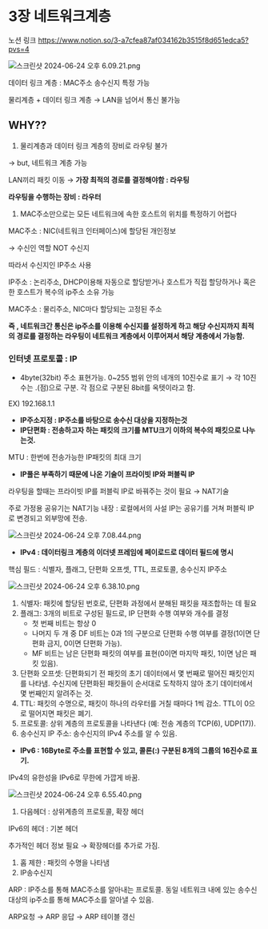 # 3장 네트워크계층

노션 링크 https://www.notion.so/3-a7cfea87af034162b3515f8d651edca5?pvs=4

![스크린샷 2024-06-24 오후 6.09.21.png](3%E1%84%8C%E1%85%A1%E1%86%BC%20%E1%84%82%E1%85%A6%E1%84%90%E1%85%B3%E1%84%8B%E1%85%AF%E1%84%8F%E1%85%B3%E1%84%80%E1%85%A8%E1%84%8E%E1%85%B3%E1%86%BC%20a7cfea87af034162b3515f8d651edca5/%25E1%2584%2589%25E1%2585%25B3%25E1%2584%258F%25E1%2585%25B3%25E1%2584%2585%25E1%2585%25B5%25E1%2586%25AB%25E1%2584%2589%25E1%2585%25A3%25E1%2586%25BA_2024-06-24_%25E1%2584%258B%25E1%2585%25A9%25E1%2584%2592%25E1%2585%25AE_6.09.21.png)

데이터 링크 계층 : MAC주소  송수신지 특정 가능

물리계층 + 데이터 링크 계층 → LAN을 넘어서 통신 불가능

## **WHY??**

1. 물리계층과 데이터 링크 계층의 장비로 라우팅 불가 

→ but, 네트워크 계층 가능

LAN끼리 패킷 이동 → **가장 최적의 경로를 결정해야함 : 라우팅**

**라우팅을 수행하는 장비 : 라우터**

1. MAC주소만으로는 모든 네트워크에 속한 호스트의 위치를 특정하기 어렵다

MAC주소 : NIC(네트워크 인터페이스)에 할당된 개인정보

→ 수신인 역할 NOT 수신지

따라서 수신지인 IP주소 사용

IP주소 : 논리주소, DHCP이용해 자동으로 할당받거나 호스트가 직접 할당하거나 혹은 한 호스트가 복수의 ip주소 소유 가능

MAC주소 : 물리주소, NIC마다 할당되는 고정된 주소

**즉 , 네트워크간 통신은 ip주소를 이용해 수신지를 설정하게 하고 해당 수신지까지 최적의 경로를 결정하는 라우팅이 네트워크 계층에서 이루어져서 해당 계층에서 가능함.**

### 인터넷 프로토콜 : IP

- 4byte(32bit) 주소 표현가능. 0~255 범위 안의 네개의 10진수로 표기 → 각 10진수는 .(점)으로 구분. 각 점으로 구분된 8bit를 옥텟이라고 함.

EX) 192.168.1.1

- **IP주소지정 : IP주소를 바탕으로 송수신 대상을 지정하는것**
- **IP단편화 : 전송하고자 하는 패킷의 크기를 MTU크기 이하의 복수의 패킷으로 나누는것.**

MTU : 한번에 전송가능한 IP패킷의 최대 크기

- **IP풀은 부족하기 때문에 나온 기술이 프라이빗 IP와 퍼블릭 IP**

라우팅을 할때는 프라이빗 IP를 퍼블릭 IP로 바꿔주는 것이 필요 → NAT기술

주로 가정용 공유기는 NAT기능 내장 : 로컬에서의 사설 IP는 공유기를 거쳐 퍼블릭 IP로 변경되고 외부망에 전송.

![스크린샷 2024-06-24 오후 7.08.44.png](3%E1%84%8C%E1%85%A1%E1%86%BC%20%E1%84%82%E1%85%A6%E1%84%90%E1%85%B3%E1%84%8B%E1%85%AF%E1%84%8F%E1%85%B3%E1%84%80%E1%85%A8%E1%84%8E%E1%85%B3%E1%86%BC%20a7cfea87af034162b3515f8d651edca5/%25E1%2584%2589%25E1%2585%25B3%25E1%2584%258F%25E1%2585%25B3%25E1%2584%2585%25E1%2585%25B5%25E1%2586%25AB%25E1%2584%2589%25E1%2585%25A3%25E1%2586%25BA_2024-06-24_%25E1%2584%258B%25E1%2585%25A9%25E1%2584%2592%25E1%2585%25AE_7.08.44.png)

- **IPv4 : 데이터링크 계층의 이더넷 프레임에 페이로드로 데이터 필드에 명시**

핵심 필드 :  식별자, 플래그, 단편화 오프셋, TTL, 프로토콜, 송수신지 IP주소

![스크린샷 2024-06-24 오후 6.38.10.png](3%E1%84%8C%E1%85%A1%E1%86%BC%20%E1%84%82%E1%85%A6%E1%84%90%E1%85%B3%E1%84%8B%E1%85%AF%E1%84%8F%E1%85%B3%E1%84%80%E1%85%A8%E1%84%8E%E1%85%B3%E1%86%BC%20a7cfea87af034162b3515f8d651edca5/%25E1%2584%2589%25E1%2585%25B3%25E1%2584%258F%25E1%2585%25B3%25E1%2584%2585%25E1%2585%25B5%25E1%2586%25AB%25E1%2584%2589%25E1%2585%25A3%25E1%2586%25BA_2024-06-24_%25E1%2584%258B%25E1%2585%25A9%25E1%2584%2592%25E1%2585%25AE_6.38.10.png)

1. 식별자: 패킷에 할당된 번호로, 단편화 과정에서 분해된 패킷을 재조합하는 데 필요
2. 플래그: 3개의 비트로 구성된 필드로, IP 단편화 수행 여부와 개수를 결정
    - 첫 번째 비트는 항상 0
    - 나머지 두 개 중 DF 비트는 0과 1의 구분으로 단편화 수행 여부를 결정(1이면 단편화 금지, 0이면 단편화 가능).
    - MF 비트는 남은 단편화 패킷의 여부를 표현(0이면 마지막 패킷, 1이면 남은 패킷 있음).
3. 단편화 오프셋: 단편화되기 전 패킷의 초기 데이터에서 몇 번째로 떨어진 패킷인지를 나타냄. 수신지에 단편화된 패킷들이 순서대로 도착하지 않아 초기 데이터에서 몇 번째인지 알려주는 것.
4. TTL: 패킷의 수명으로, 패킷이 하나의 라우터를 거칠 때마다 1씩 감소. TTL이 0으로 떨어지면 패킷은 폐기.
5. 프로토콜: 상위 계층의 프로토콜을 나타낸다 (예: 전송 계층의 TCP(6), UDP(17)).
6. 송수신지 IP 주소: 송수신지의 IPv4 주소를 알 수 있음.

- **IPv6 : 16Byte로 주소를 표현할 수 있고, 콜론(:) 구분된 8개의 그룹의 16진수로 표기.**

IPv4의 유한성을 IPv6로 무한에 가깝게 바꿈.

![스크린샷 2024-06-24 오후 6.55.40.png](3%E1%84%8C%E1%85%A1%E1%86%BC%20%E1%84%82%E1%85%A6%E1%84%90%E1%85%B3%E1%84%8B%E1%85%AF%E1%84%8F%E1%85%B3%E1%84%80%E1%85%A8%E1%84%8E%E1%85%B3%E1%86%BC%20a7cfea87af034162b3515f8d651edca5/%25E1%2584%2589%25E1%2585%25B3%25E1%2584%258F%25E1%2585%25B3%25E1%2584%2585%25E1%2585%25B5%25E1%2586%25AB%25E1%2584%2589%25E1%2585%25A3%25E1%2586%25BA_2024-06-24_%25E1%2584%258B%25E1%2585%25A9%25E1%2584%2592%25E1%2585%25AE_6.55.40.png)

1. 다음헤더 : 상위계층의 프로토콜, 확장 헤더

IPv6의 헤더 : 기본 헤더

추가적인 헤더 정보 필요 → 확장헤더를 추가로 가짐.

1. 홉 제한 : 패킷의 수명을 나타냄
2. IP송수신지 

ARP : IP주소를 통해 MAC주소를 알아내는 프로토콜. 동일 네트워크 내에 있는 송수신 대상의 ip주소를 통해 MAC주소를 알아낼 수 있음.

ARP요청 → ARP 응답 → ARP 테이블 갱신